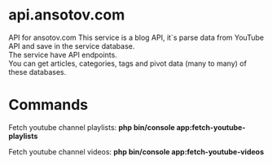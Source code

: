 # api.ansotov.com
API for ansotov.com
This service is a blog API, it`s parse data from YouTube API and save in the service database.
<br>
The service have API endpoints.<br>
You can get articles, categories, tags and pivot data (many to many) of these databases.

# Commands
Fetch youtube channel playlists:
**php bin/console app:fetch-youtube-playlists <your-channel-id>**

Fetch youtube channel videos:
**php bin/console app:fetch-youtube-videos <your-channel-id>**
